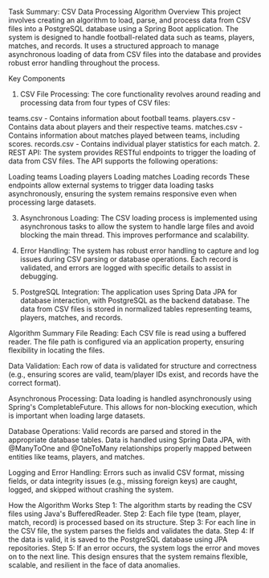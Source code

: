 Task Summary: CSV Data Processing Algorithm
Overview
This project involves creating an algorithm to load, parse, and process data from CSV files into a PostgreSQL database using a Spring Boot application. The system is designed to handle football-related data such as teams, players, matches, and records. It uses a structured approach to manage asynchronous loading of data from CSV files into the database and provides robust error handling throughout the process.

Key Components
1. CSV File Processing:
   The core functionality revolves around reading and processing data from four types of CSV files:

teams.csv - Contains information about football teams.
players.csv - Contains data about players and their respective teams.
matches.csv - Contains information about matches played between teams, including scores.
records.csv - Contains individual player statistics for each match.
2. REST API:
   The system provides RESTful endpoints to trigger the loading of data from CSV files. The API supports the following operations:

Loading teams
Loading players
Loading matches
Loading records
These endpoints allow external systems to trigger data loading tasks asynchronously, ensuring the system remains responsive even when processing large datasets.

3. Asynchronous Loading:
   The CSV loading process is implemented using asynchronous tasks to allow the system to handle large files and avoid blocking the main thread. This improves performance and scalability.

4. Error Handling:
   The system has robust error handling to capture and log issues during CSV parsing or database operations. Each record is validated, and errors are logged with specific details to assist in debugging.

5. PostgreSQL Integration:
   The application uses Spring Data JPA for database interaction, with PostgreSQL as the backend database. The data from CSV files is stored in normalized tables representing teams, players, matches, and records.

Algorithm Summary
File Reading: Each CSV file is read using a buffered reader. The file path is configured via an application property, ensuring flexibility in locating the files.

Data Validation: Each row of data is validated for structure and correctness (e.g., ensuring scores are valid, team/player IDs exist, and records have the correct format).

Asynchronous Processing: Data loading is handled asynchronously using Spring's CompletableFuture. This allows for non-blocking execution, which is important when loading large datasets.

Database Operations: Valid records are parsed and stored in the appropriate database tables. Data is handled using Spring Data JPA, with @ManyToOne and @OneToMany relationships properly mapped between entities like teams, players, and matches.

Logging and Error Handling: Errors such as invalid CSV format, missing fields, or data integrity issues (e.g., missing foreign keys) are caught, logged, and skipped without crashing the system.

How the Algorithm Works
Step 1: The algorithm starts by reading the CSV files using Java's BufferedReader.
Step 2: Each file type (team, player, match, record) is processed based on its structure.
Step 3: For each line in the CSV file, the system parses the fields and validates the data.
Step 4: If the data is valid, it is saved to the PostgreSQL database using JPA repositories.
Step 5: If an error occurs, the system logs the error and moves on to the next line.
This design ensures that the system remains flexible, scalable, and resilient in the face of data anomalies.

